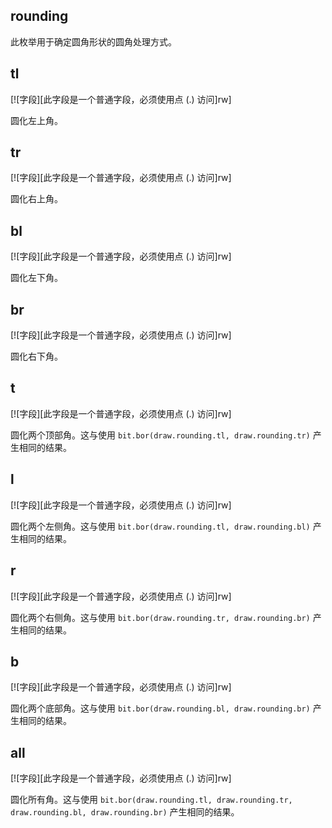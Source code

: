 ## rounding

此枚举用于确定圆角形状的圆角处理方式。

## tl

[![字段][此字段是一个普通字段，必须使用点 (.) 访问]rw]

圆化左上角。

## tr

[![字段][此字段是一个普通字段，必须使用点 (.) 访问]rw]

圆化右上角。

## bl

[![字段][此字段是一个普通字段，必须使用点 (.) 访问]rw]

圆化左下角。

## br

[![字段][此字段是一个普通字段，必须使用点 (.) 访问]rw]

圆化右下角。

## t

[![字段][此字段是一个普通字段，必须使用点 (.) 访问]rw]

圆化两个顶部角。这与使用 `bit.bor(draw.rounding.tl, draw.rounding.tr)` 产生相同的结果。

## l

[![字段][此字段是一个普通字段，必须使用点 (.) 访问]rw]

圆化两个左侧角。这与使用 `bit.bor(draw.rounding.tl, draw.rounding.bl)` 产生相同的结果。

## r

[![字段][此字段是一个普通字段，必须使用点 (.) 访问]rw]

圆化两个右侧角。这与使用 `bit.bor(draw.rounding.tr, draw.rounding.br)` 产生相同的结果。

## b

[![字段][此字段是一个普通字段，必须使用点 (.) 访问]rw]

圆化两个底部角。这与使用 `bit.bor(draw.rounding.bl, draw.rounding.br)` 产生相同的结果。

## all

[![字段][此字段是一个普通字段，必须使用点 (.) 访问]rw]

圆化所有角。这与使用 `bit.bor(draw.rounding.tl, draw.rounding.tr, draw.rounding.bl, draw.rounding.br)` 产生相同的结果。